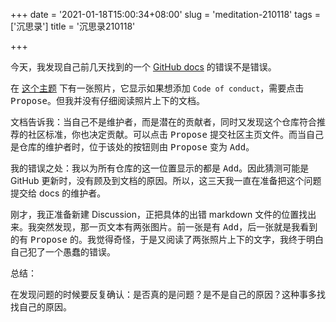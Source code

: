 +++
date = '2021-01-18T15:00:34+08:00'
slug = 'meditation-210118'
tags = ['沉思录']
title = '沉思录210118'

+++

今天，我发现自己前几天找到的一个 [GitHub docs](https://docs.github.com/en) 的错误不是错误。

在 [这个主题](https://docs.github.com/en/github/building-a-strong-community/about-community-profiles-for-public-repositories#using-the-community-profile-checklist-as-a-community-member-or-collaborator) 下有一张照片，它显示如果想添加 `Code of conduct`，需要点击 <kbd>Propose</kbd>。但我并没有仔细阅读照片上下的文档。

文档告诉我：当自己不是维护者，而是潜在的贡献者，同时又发现这个仓库符合推荐的社区标准，你也决定贡献。可以点击 <kbd>Propose</kbd> 提交社区主页文件。而当自己是仓库的维护者时，位于该处的按钮则由 <kbd>Propose</kbd> 变为 <kbd>Add</kbd>。

我的错误之处：我以为所有仓库的这一位置显示的都是 <kbd>Add</kbd>。因此猜测可能是 GitHub 更新时，没有顾及到文档的原因。所以，这三天我一直在准备把这个问题提交给 docs 的维护者。

刚才，我正准备新建 Discussion，正把具体的出错 markdown 文件的位置找出来。我突然发现，那一页文本有两张图片。前一张是有 <kbd>Add</kbd>，后一张就是我看到的有 <kbd>Propose</kbd> 的。我觉得奇怪，于是又阅读了两张照片上下的文字，我终于明白自己犯了一个愚蠢的错误。

总结：

在发现问题的时候要反复确认：是否真的是问题？是不是自己的原因？这种事多找找自己的原因。
